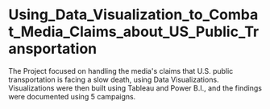 # Using_Data_Visualization_to_Combat_Media_Claims_about_US_Public_Transportation
The Project focused on handling the media's claims that U.S. public transportation is facing a slow death, using Data Visualizations. Visualizations were then built using Tableau and Power B.I., and the findings were documented using 5 campaigns. 
